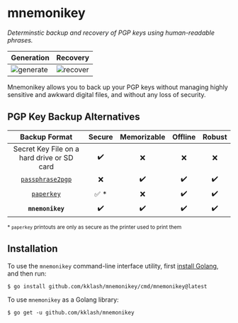 # mnemonikey

_Determinstic backup and recovery of PGP keys using human-readable phrases._

|Generation|Recovery|
|----------|--------|
|![generate](https://user-images.githubusercontent.com/31221309/202872648-77a7320a-b324-464a-84b1-767724f20b59.gif)|![recover](https://user-images.githubusercontent.com/31221309/202872652-62a68338-686f-4fff-aafa-a05818b394b3.gif)|


Mnemonikey allows you to back up your PGP keys without managing highly sensitive and awkward digital files, and without any loss of security.

## PGP Key Backup Alternatives

|Backup Format|Secure|Memorizable|Offline|Robust|
|:-----------:|:----:|:---------:|:-----:|:------------------------:|
|Secret Key File on a hard drive or SD card|:heavy_check_mark:|:x:|:x:|:x:|
|[`passphrase2pgp`](https://github.com/skeeto/passphrase2pgp)|:x:|:heavy_check_mark:|:heavy_check_mark:|:heavy_check_mark:|
|[`paperkey`](https://www.jabberwocky.com/software/paperkey/)|:white_check_mark: *|:x:|:heavy_check_mark:|:heavy_check_mark:|
|**`mnemonikey`**|:heavy_check_mark:|:heavy_check_mark:|:heavy_check_mark:|:heavy_check_mark:|

<sub>\* `paperkey` printouts are only as secure as the printer used to print them</sub>

## Installation

To use the `mnemonikey` command-line interface utility, first [install Golang](https://go.dev/dl), and then run:

```
$ go install github.com/kklash/mnemonikey/cmd/mnemonikey@latest
```

To use `mnemonikey` as a Golang library:
```
$ go get -u github.com/kklash/mnemonikey
```
